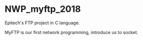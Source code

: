 # NWP_myftp_2018

Epitech's FTP project in C language.


MyFTP is our first network programming, introduce us to socket.